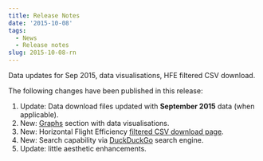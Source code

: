 ```yaml
---
title: Release Notes
date: '2015-10-08'
tags:
  - News
  - Release notes
slug: 2015-10-08-rn
---
```


Data updates for Sep 2015, data visualisations, HFE filtered CSV download.

The following changes have been published in this release:

1. Update: Data download files updated with **September 2015** data (when applicable).
1. New: [Graphs](/graph/) section with data visualisations.
1. New: Horizontal Flight Efficiency
  [filtered CSV download page](/data/set/horizontal_flight_efficiency/).
1. New: Search capability via [DuckDuckGo](https://duckduckgo.com) search engine.
2. Update: little aesthetic enhancements.
